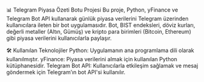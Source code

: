 📊 Telegram Piyasa Özeti Botu Projesi
Bu proje, Python, yFinance ve Telegram Bot API kullanarak günlük piyasa verilerini Telegram üzerinden kullanıcılara ileten bir bot uygulamasıdır. Bot, BIST endeksleri, döviz kurları, değerli metaller (Altın, Gümüş) ve kripto para birimleri (Bitcoin, Ethereum) gibi piyasa verilerini kullanıcılarla paylaşır.

🛠️ Kullanılan Teknolojiler
Python: Uygulamanın ana programlama dili olarak kullanılmıştır.
yFinance: Piyasa verilerini almak için kullanılan Python kütüphanesidir.
Telegram Bot API: Kullanıcılarla etkileşim sağlamak ve mesaj göndermek için Telegram’ın bot API'si kullanılır.
